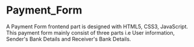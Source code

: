 # Payment_Form
A Payment Form frontend part is designed with HTML5, CSS3, JavaScript. This payment form mainly consist of three parts i.e User information, Sender's Bank Details and Receiver's Bank Details. 
